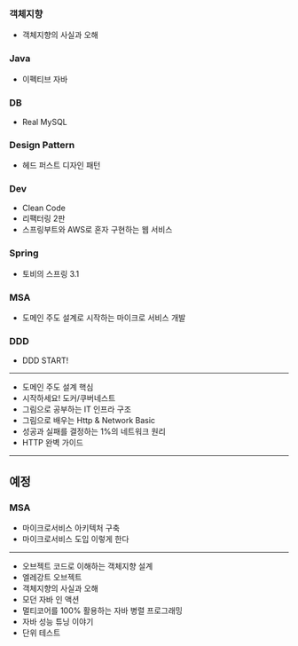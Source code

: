 ### 객체지향
- 객체지향의 사실과 오해
### Java
- 이펙티브 자바
### DB
- Real MySQL
### Design Pattern
- 헤드 퍼스트 디자인 패턴
### Dev
- Clean Code 
- 리팩터링 2판
- 스프링부트와 AWS로 혼자 구현하는 웹 서비스
### Spring
- 토비의 스프링 3.1
### MSA
- 도메인 주도 설계로 시작하는 마이크로 서비스 개발
### DDD
- DDD START!
---

- 도메인 주도 설계 핵심
- 시작하세요! 도커/쿠버네스트
- 그림으로 공부하는 IT 인프라 구조
- 그림으로 배우는 Http & Network Basic
- 성공과 실패를 결정하는 1%의 네트워크 원리
- HTTP 완벽 가이드


---
## 예정
### MSA
- 마이크로서비스 아키텍처 구축
- 마이크로서비스 도입 이렇게 한다
---
- 오브젝트 코드로 이해하는 객체지향 설계
- 엘레강트 오브젝트
- 객체지향의 사실과 오해
- 모던 자바 인 액션
- 멀티코어를 100% 활용하는 자바 병렬 프로그래밍
- 자바 성능 튜닝 이야기
- 단위 테스트
